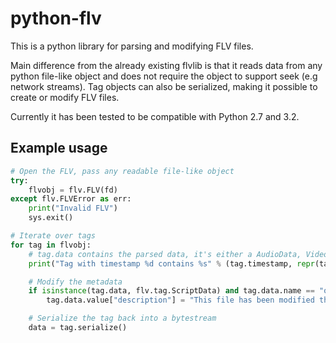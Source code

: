 python-flv
==========
This is a python library for parsing and modifying FLV files.

Main difference from the already existing flvlib is that it reads data from any python file-like object and does not require the object to support seek (e.g network streams). Tag objects can also be serialized, making it possible to create or modify FLV files.

Currently it has been tested to be compatible with Python 2.7 and 3.2.


Example usage
-------------

```python
# Open the FLV, pass any readable file-like object
try:
    flvobj = flv.FLV(fd)
except flv.FLVError as err:
    print("Invalid FLV")
    sys.exit()

# Iterate over tags
for tag in flvobj:
    # tag.data contains the parsed data, it's either a AudioData, VideoData or ScriptData object
    print("Tag with timestamp %d contains %s" % (tag.timestamp, repr(tag.data)))

    # Modify the metadata
    if isinstance(tag.data, flv.tag.ScriptData) and tag.data.name == "onMetaData":
        tag.data.value["description"] = "This file has been modified through python!"

    # Serialize the tag back into a bytestream
    data = tag.serialize()

```
